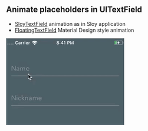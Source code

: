 ## Animate placeholders in UITextField

- [SloyTextField](AnimatedTextField/Library/Reusable/SloyTextField.swift) animation as in Sloy application
- [FloatingTextField](AnimatedTextField/Library/Reusable/FloatingTextField.swift) Material Design style animation

![Screenshot](Demo/Screenshot.gif?raw=true)
